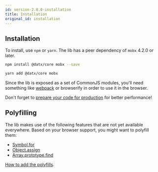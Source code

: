 ```yaml
---
id: version-2.0.0-installation
title: Installation
original_id: installation
---
```


## Installation

To install, use `npm` or `yarn`. The lib has a peer dependency of `mobx` 4.2.0 or later.

```bash
npm install @datx/core mobx --save
```

```bash
yarn add @datx/core mobx
```

Since the lib is exposed as a set of CommonJS modules, you'll need something like [webpack](https://webpack.js.org/) or browserify in order to use it in the browser.

Don't forget to [prepare your code for production](https://webpack.js.org/guides/production/) for better performance!

## Polyfilling

The lib makes use of the following features that are not yet available everywhere. Based on your browser support, you might want to polyfill them:

- [Symbol.for](https://developer.mozilla.org/en-US/docs/Web/JavaScript/Reference/Global_Objects/Symbol)
- [Object.assign](https://developer.mozilla.org/en-US/docs/Web/JavaScript/Reference/Global_Objects/Object/assign)
- [Array.prototype.find](https://developer.mozilla.org/en-US/docs/Web/JavaScript/Reference/Global_Objects/Array/find)

[How to add the polyfills](../troubleshooting/known-issues#the-library-doesnt-work-in-internet-explorer-11).
